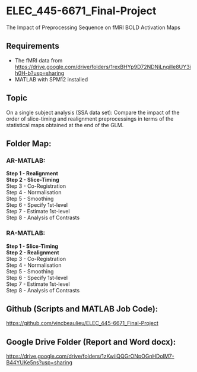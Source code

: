 # ELEC_445-6671_Final-Project  
The Impact of Preprocessing Sequence on fMRI BOLD Activation Maps  

  
## Requirements  
- The fMRI data from https://drive.google.com/drive/folders/1rexBHYp9D72NDNiLnqille8UY3ih0H-b?usp=sharing  
- MATLAB with SPM12 installed  
  
## Topic  
On a single subject analysis (SSA data set):
    Compare the impact of the order of slice-timing and realignment preprocessings
        in terms of the statistical maps obtained at the end of the GLM.  
  
## Folder Map:  
### AR-MATLAB:  
**Step 1 - Realignment**  
**Step 2 - Slice-Timing**  
Step 3 - Co-Registration  
Step 4 - Normalisation  
Step 5 - Smoothing  
Step 6 - Specify 1st-level  
Step 7 - Estimate 1st-level  
Step 8 - Analysis of Contrasts  
  
### RA-MATLAB:  
**Step 1 - Slice-Timing**  
**Step 2 - Realignment**  
Step 3 - Co-Registration  
Step 4 - Normalisation  
Step 5 - Smoothing  
Step 6 - Specify 1st-level  
Step 7 - Estimate 1st-level  
Step 8 - Analysis of Contrasts  
  
## Github (Scripts and MATLAB Job Code):  
https://github.com/vincbeaulieu/ELEC_445-6671_Final-Project  
  
## Google Drive Folder (Report and Word docx):  
https://drive.google.com/drive/folders/1zKwiiQQGrONpOGnHDolM7-B44YUKe5ns?usp=sharing  
    
